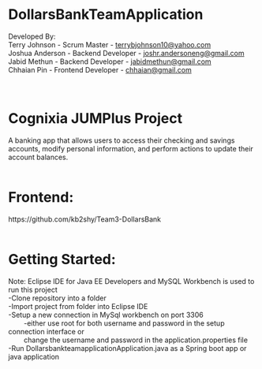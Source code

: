 # DollarsBankTeamApplication
Developed By:<br/>
Terry Johnson - Scrum Master -  terrybjohnson10@yahoo.com <br/>
Joshua Anderson - Backend Developer - joshr.andersoneng@gmail.com <br/>
Jabid Methun - Backend Developer - jabidmethun@gmail.com <br/>
Chhaian Pin - Frontend Developer - chhaian@gmail.com <br/>
<br/>
<br/>
<h1>Cognixia JUMPlus Project</h1>
A banking app that allows users to access their checking and savings accounts, modify personal information, and perform actions to update their account balances.
<br>
<br>
<h1>Frontend:</h1>
https://github.com/kb2shy/Team3-DollarsBank
<br/>
<br/>
<h1>Getting Started:</h1>
Note: Eclipse IDE for Java EE Developers and MySQL Workbench is used to run this project<br/>
-Clone repository into a folder<br/>
-Import project from folder into Eclipse IDE<br/>
-Setup a new connection in MySql workbench on port 3306<br/>
	&nbsp;&nbsp;&nbsp;&nbsp;&nbsp;&nbsp;&nbsp;&nbsp;-either use root for both username and password in the setup connection interface or <br/>
	&nbsp;&nbsp;&nbsp;&nbsp;&nbsp;&nbsp;&nbsp;&nbsp;change the username and password in the application.properties file<br/>
-Run DollarsbankteamapplicationApplication.java as a Spring boot app or java application<br/>
